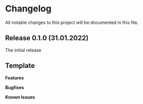 # Changelog

All notable changes to this project will be documented in this file.

## Release 0.1.0 (31.01.2022)

The initial release

## Template

**Features**

**Bugfixes**

**Known Issues**
